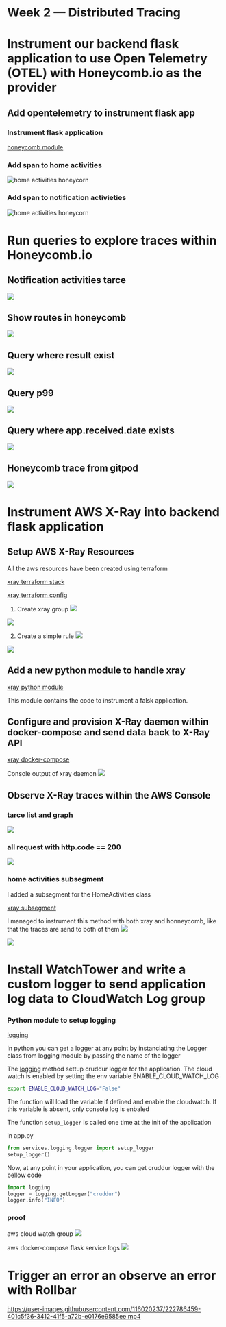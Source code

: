 # Week 2 — Distributed Tracing

# Instrument our backend flask application to use Open Telemetry (OTEL) with Honeycomb.io as the provider

## Add opentelemetry to instrument flask app 
### Instrument flask application
[honeycomb module](../backend-flask/services/tracing/honycomb.py)

### Add span to home activities

![home activities honeycorn](../_docs/assets/week2/home-activities-honeycorn.png)   


### Add span to notification activieties

![home activities honeycorn](../_docs/assets/week2/notification-activities-heneycomb.png)

# Run queries to explore traces within Honeycomb.io

## Notification activities tarce
![](../_docs/assets/week2/honneycomb-app-notification-activities-trace.png)

## Show routes in honeycomb
![](../_docs/assets/week2/honeycomb-routes.png)

## Query where result exist
![](../_docs/assets/week2/honeycomb-query-app-result-exist.png)

## Query p99
![](../_docs/assets/week2/honeycomb-p99.png)

## Query where app.received.date exists

![](../_docs/assets/week2/honeycomb-where-attribute-exist.png)

## Honeycomb trace from gitpod
![](../_docs/assets/week2/honeycomb-gitpod.png)


# Instrument AWS X-Ray into backend flask application

## Setup AWS X-Ray Resources
All the aws resources have been created using terraform

[xray terraform stack](../terraform/backend-app/stacks/xray/)

[xray terraform config](../terraform/backend-app/config/xray/)


1. Create xray group
![](../_docs/assets/week2/terragrunt-create-group.png)

![](../_docs/assets/week2/aws-xray-group-proof.png)

2. Create a simple rule
![](../_docs/assets/week2/terragrunt-create-simple-rule.png)

![](../_docs/assets/week2/aws-simple-rule-proof.png)


## Add a new python module to handle xray
[xray python module](../backend-flask/services/tracing/aws_xray.py)

This module contains the code to instrument a falsk application. 

## Configure and provision X-Ray daemon within docker-compose and send data back to X-Ray API
[xray docker-compose](../docker-compose.yml#L73-82)

Console output of xray daemon
![](../_docs/assets/week2/xray-daemon-in-docker.png)

## Observe X-Ray traces within the AWS Console

### tarce list and graph
![](../_docs/assets/week2/xray-aws-cpnsole-trace-list-graph.png)

### all request with http.code == 200
![](../_docs/assets/week2/xray-qyery-http-code-200.png)

### home activities subsegment

I added a subsegment for the HomeActivities class 

[xray subsegment](../backend-flask/services/home_activities.py)

I managed to instrument this method with both xray and honneycomb, like that the traces are send to both of them
![](../_docs/assets/week2/aws-xray-subsegment-image.png)

![](../_docs/assets/week2/aws-xray-subsegment-raw.png)

# Install WatchTower and write a custom logger to send application log data to CloudWatch Log group

### Python module to setup logging

[logging](../backend-flask/services/logging/logger.py)

In python you can get a logger at any point by instanciating the Logger class from logging module by passing the name of the logger 

The [logging](../backend-flask/services/logging/logger.py) method settup cruddur logger for the application. The cloud watch is enabled by setting the env variable ENABLE_CLOUD_WATCH_LOG

```bash 
export ENABLE_CLOUD_WATCH_LOG="False"
```

The function will load the variable if defined and enable the cloudwatch. If this variable is absent, only console log is enbaled

The function `setup_logger` is called one time at the init of the application

in app.py
```python 
from services.logging.logger import setup_logger
setup_logger()
```
Now, at any point in your application, you can get cruddur logger with the bellow code 

```python
import logging
logger = logging.getLogger("cruddur")
logger.info("INFO")
```
### proof

aws cloud watch group
![](../_docs/assets/week2/aws-cloudwatch-log-proof.png)

aws docker-compose flask service logs
![](../_docs/assets/week2/aws-cloudwatch-console-log.png)

# Trigger an error an observe an error with Rollbar

https://user-images.githubusercontent.com/116020237/222786459-401c5f36-3412-41f5-a72b-e0176e9585ee.mp4






